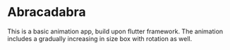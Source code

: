 # Abracadabra

This is a basic animation app, build upon flutter framework. The animation includes a gradually increasing in size box with rotation as well.
